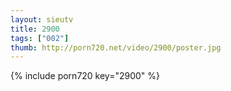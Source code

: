 ```yaml
--- 
layout: sieutv
title: 2900
tags: ["002"]
thumb: http://porn720.net/video/2900/poster.jpg
---
```

{% include porn720 key="2900" %} 
